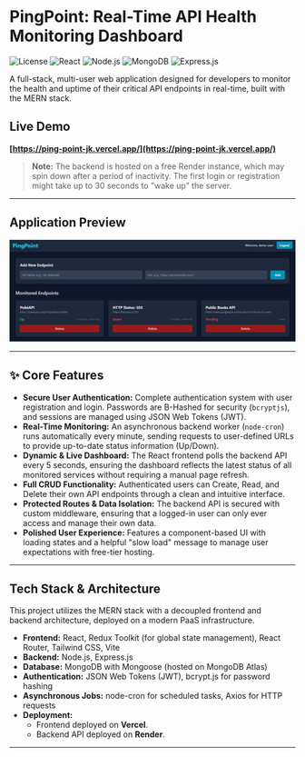 # PingPoint: Real-Time API Health Monitoring Dashboard

![License](https://img.shields.io/badge/license-MIT-blue.svg)
![React](https://img.shields.io/badge/React-20232A?style=for-the-badge&logo=react&logoColor=61DAFB)
![Node.js](https://img.shields.io/badge/Node.js-339933?style=for-the-badge&logo=nodedotjs&logoColor=white)
![MongoDB](https://img.shields.io/badge/MongoDB-4EA94B?style=for-the-badge&logo=mongodb&logoColor=white)
![Express.js](https://img.shields.io/badge/Express.js-000000?style=for-the-badge&logo=express&logoColor=white)

A full-stack, multi-user web application designed for developers to monitor the health and uptime of their critical API endpoints in real-time, built with the MERN stack.

##  Live Demo

**[https://ping-point-jk.vercel.app/](https://ping-point-jk.vercel.app/)**

> **Note:** The backend is hosted on a free Render instance, which may spin down after a period of inactivity. The first login or registration might take up to 30 seconds to "wake up" the server.

---

##  Application Preview

![PingPoint Dashboard Screenshot](./Preview.png)

---

## ✨ Core Features

-   **Secure User Authentication:** Complete authentication system with user registration and login. Passwords are B-Hashed for security (`bcryptjs`), and sessions are managed using JSON Web Tokens (JWT).
-   **Real-Time Monitoring:** An asynchronous backend worker (`node-cron`) runs automatically every minute, sending requests to user-defined URLs to provide up-to-date status information (Up/Down).
-   **Dynamic & Live Dashboard:** The React frontend polls the backend API every 5 seconds, ensuring the dashboard reflects the latest status of all monitored services without requiring a manual page refresh.
-   **Full CRUD Functionality:** Authenticated users can Create, Read, and Delete their own API endpoints through a clean and intuitive interface.
-   **Protected Routes & Data Isolation:** The backend API is secured with custom middleware, ensuring that a logged-in user can only ever access and manage their own data.
-   **Polished User Experience:** Features a component-based UI with loading states and a helpful "slow load" message to manage user expectations with free-tier hosting.

---

##  Tech Stack & Architecture

This project utilizes the MERN stack with a decoupled frontend and backend architecture, deployed on a modern PaaS infrastructure.

-   **Frontend:** React, Redux Toolkit (for global state management), React Router, Tailwind CSS, Vite
-   **Backend:** Node.js, Express.js
-   **Database:** MongoDB with Mongoose (hosted on MongoDB Atlas)
-   **Authentication:** JSON Web Tokens (JWT), bcrypt.js for password hashing
-   **Asynchronous Jobs:** node-cron for scheduled tasks, Axios for HTTP requests
-   **Deployment:**
    -   Frontend deployed on **Vercel**.
    -   Backend API deployed on **Render**.

---

